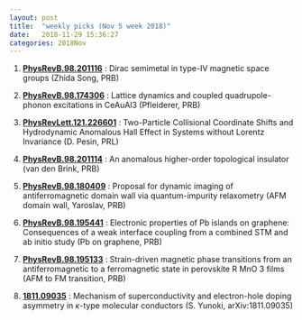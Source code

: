 ```yaml
---
layout: post
title:  "weekly picks (Nov 5 week 2018)"
date:   2018-11-29 15:36:27
categories: 2018Nov
---
```


1. **[PhysRevB.98.201116](https://journals.aps.org/prb/abstract/10.1103/PhysRevB.98.201116)** : Dirac semimetal in type-IV magnetic space groups (Zhida Song, PRB)

1. **[PhysRevB.98.174306](https://journals.aps.org/prb/abstract/10.1103/PhysRevB.98.174306)** : Lattice dynamics and coupled quadrupole-phonon excitations in CeAuAl3 (Pfleiderer, PRB)

1. **[PhysRevLett.121.226601](https://journals.aps.org/prl/abstract/10.1103/PhysRevLett.121.226601)** : Two-Particle Collisional Coordinate Shifts and Hydrodynamic Anomalous Hall Effect in Systems without Lorentz Invariance (D. Pesin, PRL)

1. **[PhysRevB.98.201114](https://journals.aps.org/prb/abstract/10.1103/PhysRevB.98.201114)** : An anomalous higher-order topological insulator (van den Brink, PRB)

1. **[PhysRevB.98.180409](https://journals.aps.org/prb/abstract/10.1103/PhysRevB.98.180409)** : Proposal for dynamic imaging of antiferromagnetic domain wall via quantum-impurity relaxometry (AFM domain wall, Yaroslav, PRB)


1. **[PhysRevB.98.195441](https://journals.aps.org/prb/abstract/10.1103/PhysRevB.98.195441)** : Electronic properties of Pb islands on graphene: Consequences of a weak interface coupling from a combined STM and ab initio study (Pb on graphene, PRB)

1. **[PhysRevB.98.195133](https://journals.aps.org/prb/abstract/10.1103/PhysRevB.98.195133)** : Strain-driven magnetic phase transitions from an antiferromagnetic to a ferromagnetic state in perovskite R MnO 3 films (AFM to FM transition, PRB)

1. **[1811.09035](https://arxiv.org/abs/1811.09035)** : Mechanism of superconductivity and electron-hole doping asymmetry in $\kappa$-type molecular conductors (S. Yunoki, arXiv:1811.09035)
